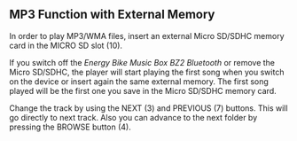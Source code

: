 ## MP3 Function with External Memory

In order to play MP3/WMA files, insert an external Micro SD/SDHC memory card in the MICRO SD slot (10).

If you switch off the *Energy Bike Music Box BZ2 Bluetooth* or remove the Micro SD/SDHC, the player will start playing the first song when you switch on the device or insert again the same external memory. The first song played will be the first one you save in the Micro SD/SDHC memory card.

Change the track by using the NEXT (3) and PREVIOUS (7) buttons. This will go directly to next track. Also you can advance to the next folder by pressing the BROWSE button (4).
